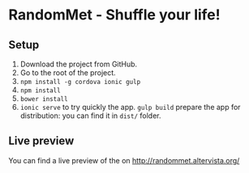# RandomMet - Shuffle your life!

## Setup

1. Download the project from GitHub.
1. Go to the root of the project.
1. `npm install -g cordova ionic gulp`
1. `npm install`
1. `bower install`
1. `ionic serve` to try quickly the app. `gulp build` prepare the app for distribution: you can find it in `dist/` folder.

## Live preview

You can find a live preview of the on http://randommet.altervista.org/